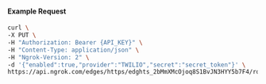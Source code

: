 <!-- Code generated for API Clients. DO NOT EDIT. -->

#### Example Request

```bash
curl \
-X PUT \
-H "Authorization: Bearer {API_KEY}" \
-H "Content-Type: application/json" \
-H "Ngrok-Version: 2" \
-d '{"enabled":true,"provider":"TWILIO","secret":"secret_token"}' \
https://api.ngrok.com/edges/https/edghts_2bMmXMcOjoq8S1BvJN3HYY5b7F4/routes/edghtsrt_2bMmXL0vXPehNqON4Q4gEEByT6Q/webhook_verification
```
